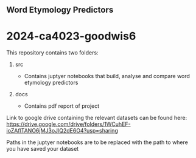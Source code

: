 ## Word Etymology Predictors

# 2024-ca4023-goodwis6

This repository contains two folders:

1. src
	- Contains juptyer notebooks that build, analyse and compare word etymology predictors

2. docs
	- Contains pdf report of project
	
Link to google drive containing the relevant datasets can be found here:
https://drive.google.com/drive/folders/1WCuhEF-ioZAflTANO6jMJ3oJlQ2dE6O4?usp=sharing

Paths in the juptyer notebooks are to be replaced with the path to where you have saved your dataset
